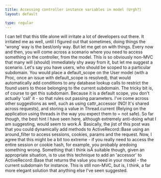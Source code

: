 ```yaml
---
title: Accessing controller instance variables in model (Urgh?)
layout: default

type: regular
---
```


I can tell that this title alone will irritate a lot of developers out there.
It irritated me as well, until I figured out that sometimes, doing things the
'wrong' way is the best/only way. But let me get on with things.
Every now and then, you will come across a scenario where you need to access
something in the controller, from the model. This is so obviously non-MVC that
many will (should) immediately shy away from it, but let me suggest a scenario.
Let's say you have users, who should be scoped to a particular subdomain. You
would place a default_scope on the User model (with a Proc, once an issue with
default_scope is resolved), that would automatically add conditions to any
database lookup calls to restrict the found users to those belonging to the
current subdomain. The tricky bit is, of course to get this subdomain. Because
it is a default scope, you don't actually 'call' it - so that rules out passing
parameters. I've come across other suggestions as well, such as using
cattr_accessor (NO! It's shared across requests), and storing a value in
Thread.current (Relying on the application using threads in the way you expect
them to = not safe). So far though, the best hint I have seen here, although
extremely anti-doing what I am suggesting, would seem to work.Â 
Basically, the jist of this post was that you could dynamically add methods to
ActiveRecord::Base using an around_filter to access sessions, cookies, params
and the request. Now, I agree that this might be a bit too extreme - if you
really need to access the entire session or cookie hash, for example, you
probably aredoing something wrong. Something that I think isÂ suitable though,
given an appropriate situation, is to use this technique to add an 'accessor'
to ActiveRecord::Base that returns the value you need in your model - the
current subdomain for instance. This is still non-MVC, but is, I think, a far
more elegant solution that anything else I've seen suggested.

